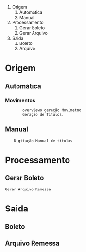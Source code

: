 <!-- TITLE: Integração Bancária -->
<!-- SUBTITLE: Integração Bancária a Pagar -->

1. Origem
	1. Automática
	2. Manual
2. Processamento
	1. Gerar Boleto
	2. Gerar Arquivo
3. Saida
	1. Boleto
	2. Arquivo
# Origem
## Automática
### Movimentos

			overviewo geração Movimetno
			Geração de Titulos.
			
## Manual
		Digitação Manual de titulos

# Processamento

## Gerar Boleto

	Gerar Arquivo Remessa
	
# Saida
## Boleto
## Arquivo Remessa